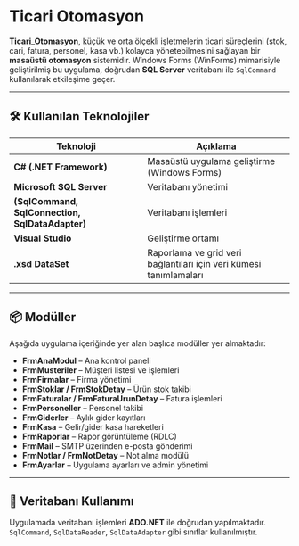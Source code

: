 # Ticari Otomasyon

**Ticari_Otomasyon**, küçük ve orta ölçekli işletmelerin ticari süreçlerini (stok, cari, fatura, personel, kasa vb.) kolayca yönetebilmesini sağlayan bir **masaüstü otomasyon** sistemidir. Windows Forms (WinForms) mimarisiyle geliştirilmiş bu uygulama, doğrudan **SQL Server** veritabanı ile `SqlCommand` kullanılarak etkileşime geçer.

---

## 🛠️ Kullanılan Teknolojiler

| Teknoloji | Açıklama |
|----------|----------|
| **C# (.NET Framework)** | Masaüstü uygulama geliştirme (Windows Forms) |
| **Microsoft SQL Server** | Veritabanı yönetimi |
| **(SqlCommand, SqlConnection, SqlDataAdapter)** | Veritabanı işlemleri |
| **Visual Studio** | Geliştirme ortamı |
| **.xsd DataSet** | Raporlama ve grid veri bağlantıları için veri kümesi tanımlamaları |

---

## 📦 Modüller

Aşağıda uygulama içeriğinde yer alan başlıca modüller yer almaktadır:

- **FrmAnaModul** – Ana kontrol paneli
- **FrmMusteriler** – Müşteri listesi ve işlemleri
- **FrmFirmalar** – Firma yönetimi
- **FrmStoklar / FrmStokDetay** – Ürün stok takibi
- **FrmFaturalar / FrmFaturaUrunDetay** – Fatura işlemleri
- **FrmPersoneller** – Personel takibi
- **FrmGiderler** – Aylık gider kayıtları
- **FrmKasa** – Gelir/gider kasa hareketleri
- **FrmRaporlar** – Rapor görüntüleme (RDLC)
- **FrmMail** – SMTP üzerinden e-posta gönderimi
- **FrmNotlar / FrmNotDetay** – Not alma modülü
- **FrmAyarlar** – Uygulama ayarları ve admin yönetimi

---

## 🔌 Veritabanı Kullanımı

Uygulamada veritabanı işlemleri **ADO.NET** ile doğrudan yapılmaktadır. `SqlCommand`, `SqlDataReader`, `SqlDataAdapter` gibi sınıflar kullanılmıştır.



